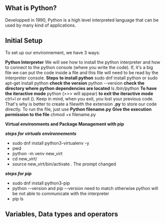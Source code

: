 ## What is Python?

Developped in 1990, Python is a high level interpreted language that can be used by many kind of applications. 

## Initial Setup
To set up our environnement, we have 3 ways:

**Python Interpreter**
We will see how to install the python interpreter and how to connect to the python console (where you write the code). If, it's a big file we can put the code inside a file and this file will need to be read by the interpreter console.
**Steps**
**to install python** sudo dnf install python or sudo apt-get install python
**check the version** python --version
**check the directory where python dependencies are located** ls /bin/python
**To have the iteractive mode** python (>>> will appear)
**to exit the iteractive mode** ctrl+l  or exit ().  Keep in mind, when you exit, you lost your previous code. That's why is better to create a filewith the extension **.py** to store our code directly. To run the file, just use **Python filename.py**
**Give the execution permission to the file**   chmod +x filename.py

**Virtual environments and Package Management with pip**

***steps for virtuals environnements***
- sudo dnf install python3-virtualenv -y
- pwd
- python -m venv new_virt
- cd new_virt/
- source new_virt/bin/activate . The prompt changed 

***steps for pip***
- sudo dnf install python3-pip
- python --version and pip --version need to match otherwise python will be not able to communicate with the interpreter 
- pip ls

## Variables, Data types and operators


